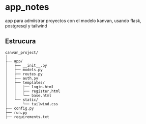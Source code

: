 # app_notes
app para admiistrar proyectos con el modelo kanvan, usando  flask, postgresql y tailwind

## Estrucura
```
canvan_project/
│
├── app/
│   ├── __init__.py
│   ├── models.py
│   ├── routes.py
│   ├── auth.py
│   ├── templates/
│   │   ├── login.html
│   │   ├── register.html
│   │   └── base.html
│   └── static/
│       └── tailwind.css
├── config.py
├── run.py
├── requirements.txt

```